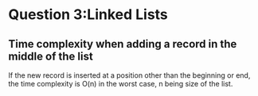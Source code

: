 # Question 3:Linked Lists

## Time complexity when adding a record in the middle of the list

If the new record is inserted at a position other than the beginning or end, the time complexity is O(n) in the worst case, n being size of the list.

